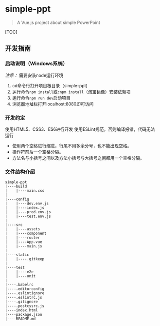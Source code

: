 # simple-ppt

> A Vue.js project about simple PowerPoint

[TOC]

## 开发指南

### 启动说明（Windows系统）

*注意：*
需要安装node运行环境

1. cd命令行打开项目根目录（simple-ppt)
2. 运行命令`npm install`或`cnpm install`（淘宝镜像）安装依赖项
3. 运行命令`npm run dev`启动项目
4. 浏览器地址栏打开localhost:8080即可访问

### 开发约定

使用HTML5、CSS3、ES6进行开发
使用ESLint规范，否则编译报错，代码无法运行

- 使用两个空格进行缩进，行尾不用多余分号，也不能出现空格。
- 操作符前后一个空格分隔。
- 方法名与小括号之间以及方法小括号与大括号之间都用一个空格分隔。

### 文件结构介绍

```
simple-ppt
|----build
|    |----main.css
|
|----config
|    |----dev.env.js
|    |----index.js
|    |----prod.env.js
|    |----test.env.js
|
|----src
|    |----assets
|    |----component
|    |----router
|    |----App.vue
|    |----main.js
|
|----static
|    |----.gitkeep
|
|----test
|    |----e2e
|    |----unit
|
|----.babelrc
|----.editorconfig
|----.eslintignore
|----.eslintrc.js
|----.gitignore
|----.postcssrc.js
|----index.html
|----package.json
|----README.md
```

